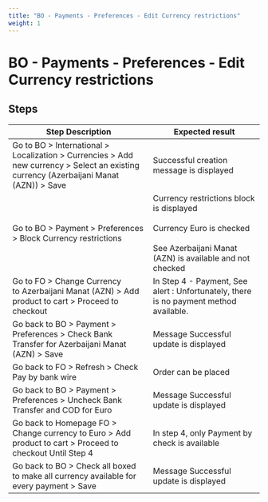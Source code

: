 ```yaml
---
title: "BO - Payments - Preferences - Edit Currency restrictions"
weight: 1
---
```


# BO - Payments - Preferences - Edit Currency restrictions
## Steps
| Step Description | Expected result |
| ----- | ----- |
| Go to BO > International > Localization > Currencies > Add new currency > Select an existing currency (Azerbaijani Manat (AZN)) > Save | Successful creation message is displayed |
| Go to BO > Payment > Preferences > Block Currency restrictions | Currency restrictions block is displayed<br><br>Currency Euro is checked<br><br>See Azerbaijani Manat (AZN) is available and not checked |
| Go to FO > Change Currency to Azerbaijani Manat (AZN) > Add product to cart > Proceed to checkout | In Step 4 - Payment, See alert : Unfortunately, there is no payment method available. |
| Go back to BO > Payment > Preferences > Check Bank Transfer for Azerbaijani Manat (AZN) > Save | Message Successful update is displayed |
| Go back to FO > Refresh > Check Pay by bank wire | Order can be placed |
| Go back to BO > Payment > Preferences > Uncheck Bank Transfer and COD for Euro | Message Successful update is displayed |
| Go back to Homepage FO > Change currency to Euro > Add product to cart > Proceed to checkout Until Step 4 | In step 4, only Payment by check is available |
| Go back to BO > Check all boxed to make all currency available for every payment > Save | Message Successful update is displayed |
